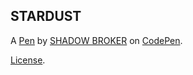 STARDUST
--------


A [Pen](https://codepen.io/SH4DOWBROK3R/pen/jOvKggW) by [SHADOW BROKER](https://codepen.io/SH4DOWBROK3R) on [CodePen](https://codepen.io).

[License](https://codepen.io/license/pen/jOvKggW).